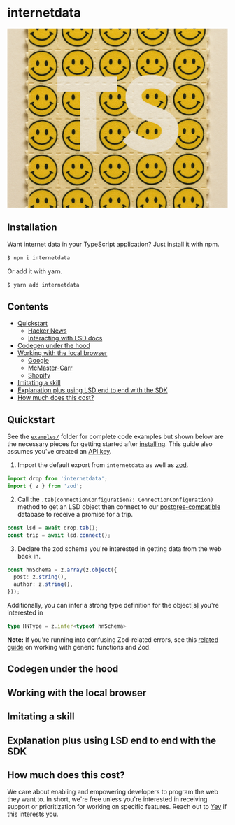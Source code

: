 # internetdata

![TypeScript logo but with blotter paper as the background](/media/ts-blotter.png)

## Installation

Want internet data in your TypeScript application? Just install it with npm.

```bash
$ npm i internetdata
```

Or add it with yarn.

```bash
$ yarn add internetdata
```

## Contents

* [Quickstart](#quickstart)
  * [Hacker News](#hacker-news)
  * [Interacting with LSD docs](#interacting-with-lsd-docs)
* [Codegen under the hood](#codegen-under-the-hood)
* [Working with the local browser](#working-with-a-local-browser)
  * [Google](#google)
  * [McMaster-Carr](#mcmaster-carr)
  * [Shopify](#shopify)
* [Imitating a skill](#imitating-a-skill)
* [Explanation plus using LSD end to end with the SDK](#using-lsd-end-to-end-with-the-sdk)
* [How much does this cost?](#how-much-does-this-cost)

## Quickstart

See the [`examples/`]() folder for complete code examples but shown below are the necessary pieces for getting started after [installing](#installation). This guide also assumes you've created an [API key](https://lsd.so/docs/database/connect/authenticating).

1. Import the default export from `internetdata` as well as [zod](https://zod.dev/).

```typescript
import drop from 'internetdata';
import { z } from 'zod';
```

2. Call the `.tab(connectionConfiguration?: ConnectionConfiguration)` method to get an LSD object then connect to our [postgres-compatible](https://lsd.so/docs/database/postgres/postgres-compatible) database to receive a promise for a trip.

```typescript
const lsd = await drop.tab();
const trip = await lsd.connect();
```

3. Declare the zod schema you're interested in getting data from the web back in.

```typescript
const hnSchema = z.array(z.object({
  post: z.string(),
  author: z.string(),
}));
```

Additionally, you can infer a strong type definition for the object[s] you're interested in

```typescript
type HNType = z.infer<typeof hnSchema>
```

**Note:** If you're running into confusing Zod-related errors, see this [related guide](https://zod.dev/?id=writing-generic-functions) on working with generic functions and Zod.

## Codegen under the hood

## Working with the local browser



## Imitating a skill

## Explanation plus using LSD end to end with the SDK

## How much does this cost?

We care about enabling and empowering developers to program the web they want to. In short, we're free unless you're interested in receiving support or prioritization for working on specific features. Reach out to [Yev](mailto:yev@lsd.so) if this interests you.
